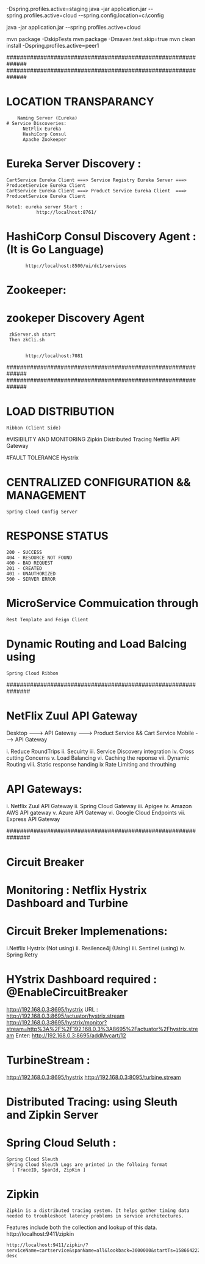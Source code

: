  -Dspring.profiles.active=staging
 java -jar application.jar --spring.profiles.active=cloud --spring.config.location=c:\config
 
 
 java -jar application.jar --spring.profiles.active=cloud 
 
 mvn package -DskipTests
mvn package -Dmaven.test.skip=true
mvn clean install 
-Dspring.profiles.active=peer1


##############################################################
##############################################################
# LOCATION TRANSPARANCY
		Naming Server (Eureka) 
	# Service Discoveries:
		  NetFlix Eureka
		  HashiCorp Consul
		  Apache Zookeeper

# Eureka Server Discovery :
    CartService Eureka Client ===> Service Registry Eureka Server ===> ProducetService Eureka Client 
	CartService Eureka Client ===> Product Service Eureka Client  ===> ProducetService Eureka Client 
	
	Note1: eureka server Start :
	           http://localhost:8761/

# HashiCorp Consul Discovery Agent :(It is Go Language)
   
           http://localhost:8500/ui/dc1/services
		   
# Zookeeper:
# zookeper Discovery Agent 
     zkServer.sh start
	 Then zkCli.sh 


           http://localhost:7081
##############################################################
##############################################################

# LOAD DISTRIBUTION
	Ribbon (Client Side)

#VISIBILITY AND MONITORING
		Zipkin Distributed Tracing
		Netflix API Gateway

#FAULT TOLERANCE
	Hystrix

# CENTRALIZED CONFIGURATION && MANAGEMENT
	Spring Cloud Config Server

# RESPONSE STATUS
	200 - SUCCESS
	404 - RESOURCE NOT FOUND
	400 - BAD REQUEST
	201 - CREATED
	401 - UNAUTHORIZED
	500 - SERVER ERROR


# MicroService Commuication through 
	Rest Template and Feign Client

# Dynamic Routing and Load Balcing using 
	Spring Cloud Ribbon

###############################################################
# NetFlix Zuul API Gateway 

Desktop  ---> API Gateway 
                                                ---> Product Service && Cart Service
Mobile ---> API Gateway  
 
 
  i. Reduce RoundTrips
  ii. Secuirty
  iii. Service Discovery integration
  iv. Cross cutting Concerns
  v. Load Balancing 
  vi. Caching the reponse
  vii. Dynamic Routing
  viii. Static response handing
  ix Rate Limiting and throuthing
  
# API Gateways:
   i. Netflix Zuul API Gateway
   ii. Spring Cloud Gateway
   iii. Apigee
   iv. Amazon AWS API gateway
   v. Azure API Gateway
   vi. Google Cloud Endpoints 
   vii. Express API Gateway     

############################################################### 

# Circuit Breaker
#  Monitoring : Netflix Hystrix Dashboard and Turbine

# Circuit Breker Implemenations:
 i.Netflix Hystrix (Not using)
 ii. Resilence4j (Using)
 iii. Sentinel (using)
 iv. Spring Retry 


# HYstrix Dashboard required : @EnableCircuitBreaker
http://192.168.0.3:8695/hystrix
URL : http://192.168.0.3:8695/actuator/hystrix.stream
http://192.168.0.3:8695/hystrix/monitor?stream=http%3A%2F%2F192.168.0.3%3A8695%2Factuator%2Fhystrix.stream
Enter:  http://192.168.0.3:8695/addMycart/12

# TurbineStream :
http://192.168.0.3:8695/hystrix
http://192.168.0.3:8095/turbine.stream

#  Distributed Tracing:  using Sleuth and Zipkin Server

 
 # Spring Cloud Seluth :
    Spring Cloud Sleuth 
	SPring Cloud Sleuth Logs are printed in the folloing format 
	  [ TraceID, SpanId, ZipKin ]
	  
	  
# Zipkin
	Zipkin is a distributed tracing system. It helps gather timing data needed to troubleshoot latency problems in service architectures. 
Features include both the collection and lookup of this data.	  
	http://localhost:9411/zipkin

	http://localhost:9411/zipkin/?serviceName=cartservice&spanName=all&lookback=3600000&startTs=1586642229946&endTs=1586645829946&annotationQuery=&minDuration=&limit=10&sortOrder=duration-desc


	 






 
 
 
